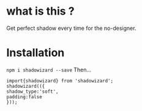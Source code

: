 # what is this ?

Get perfect shadow every time for the no-designer.

# Installation

`npm i shadowizard --save`
Then...

```
import{shadowizard} from 'shadowizard';
shadowizard(({
shadow_type:'soft',
padding:false
}));
```
